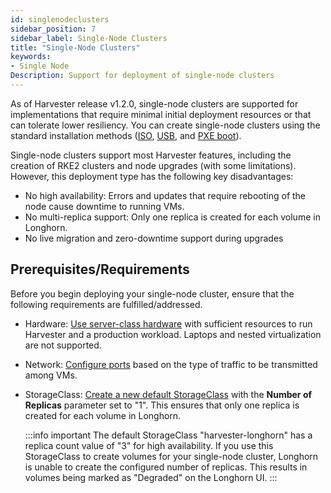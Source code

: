 ```yaml
---
id: singlenodeclusters
sidebar_position: 7
sidebar_label: Single-Node Clusters
title: "Single-Node Clusters"
keywords:
- Single Node
Description: Support for deployment of single-node clusters
---
```


<head>
  <link rel="canonical" href="https://docs.harvesterhci.io/v1.2/advanced/singlenodeclusters"/>
</head>

As of Harvester release v1.2.0, single-node clusters are supported for implementations that require minimal initial deployment resources or that can tolerate lower resiliency. You can create single-node clusters using the standard installation methods ([ISO](https://docs.harvesterhci.io/v1.3/install/index), [USB](https://docs.harvesterhci.io/v1.3/install/usb-install), and [PXE boot](https://docs.harvesterhci.io/v1.3/install/pxe-boot-install)).

Single-node clusters support most Harvester features, including the creation of RKE2 clusters and node upgrades (with some limitations). However, this deployment type has the following key disadvantages:

- No high availability: Errors and updates that require rebooting of the node cause downtime to running VMs.
- No multi-replica support: Only one replica is created for each volume in Longhorn.
- No live migration and zero-downtime support during upgrades

## Prerequisites/Requirements

Before you begin deploying your single-node cluster, ensure that the following requirements are fulfilled/addressed.

- Hardware: [Use server-class hardware](https://docs.harvesterhci.io/v1.3/install/requirements#hardware-requirements) with sufficient resources to run Harvester and a production workload. Laptops and nested virtualization are not supported.
- Network: [Configure ports](https://docs.harvesterhci.io/v1.3/install/requirements#port-requirements-for-harvester-nodes) based on the type of traffic to be transmitted among VMs.
- StorageClass: [Create a new default StorageClass](https://docs.harvesterhci.io/v1.3/advanced/storageclass#creating-a-storageclass) with the **Number of Replicas** parameter set to "1". This ensures that only one replica is created for each volume in Longhorn.

    :::info important
    The default StorageClass "harvester-longhorn" has a replica count value of "3" for high availability. If you use this StorageClass to create volumes for your single-node cluster, Longhorn is unable to create the configured number of replicas. This results in volumes being marked as "Degraded" on the Longhorn UI.
    :::

